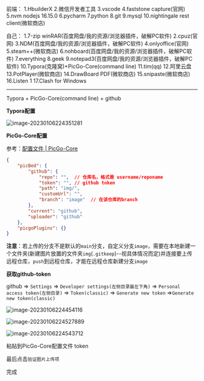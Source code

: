 前端：
1.HbuilderX
2.微信开发者工具
3.vscode
4.faststone capture(官网)
5.nvm nodejs 16.15.0
6.pycharm
7.python
8.git
9.mysql
10.nightingale rest client(微软商店)

自己：
1.7-zip  winRAR(百度网盘/我的资源/浏览器插件，破解PC软件)
2.cpuz(官网)
3.NDM(百度网盘/我的资源/浏览器插件，破解PC软件)
4.onlyoffice(官网)
5.steam++(微软商店)
6.nohboard(百度网盘/我的资源/浏览器插件，破解PC软件)
7.everything
8.geek
9.notepad3(百度网盘/我的资源/浏览器插件，破解PC软件)
10.Typora(克隆窝)+PicGo-Core(command line)
11.tim(qq)
12.阿里云盘
13.PotPlayer(微软商店)
14.DrawBoard PDF(微软商店)
15.snipaste(微软商店)
16.Listen 1
17.Clash for Windows



---

Typora + PicGo-Core(command line) + github

**Typora配置**

![image-20230106224351281](https://raw.githubusercontent.com/ethanlamm/notes/image/img/image-20230106224351281.png)



**PicGo-Core配置**

参考：[配置文件 | PicGo-Core](https://picgo.github.io/PicGo-Core-Doc/zh/guide/config.html#picbed-github)

```json
{
    "picBed": {
        "github": {
            "repo": "",  // 仓库名，格式是 username/reponame
            "token": "", // github token
            "path": "img/",
            "customUrl": "",
            "branch": "image"  // 在该仓库的branch
        },
        "current": "github",
        "uploader": "github"
    },
    "picgoPlugins": {}
}
```

**注意**：若上传的分支不是默认的`main`分支，自定义分支`image`，需要在本地新建一个文件夹(新建图片放置的文件夹`img`(`.gitkeep`)--视具体情况而定)并连接要上传远程仓库，`push`到远程仓库，才能在远程仓库新建分支`image`



**获取github-token**

github => `Settings` => `Developer settings(左侧目录最左下角)` => `Personal access token(左侧目录)` => `Token(classic)` => `Generate new token` =>`Generate new token(classic)`



![image-20230106224454116](https://raw.githubusercontent.com/ethanlamm/notes/image/img/image-20230106224454116.png)



![image-20230106224527889](https://raw.githubusercontent.com/ethanlamm/notes/image/img/image-20230106224527889.png)



![image-20230106224543712](https://raw.githubusercontent.com/ethanlamm/notes/image/img/image-20230106224543712.png)



粘贴到PicGo-Core配置文件 token

最后点击`验证图片上传项`

完成